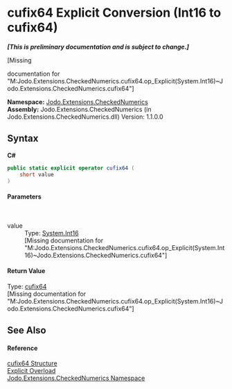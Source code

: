 # cufix64&nbsp;Explicit Conversion (Int16 to cufix64)
 _**\[This is preliminary documentation and is subject to change.\]**_

\[Missing <summary> documentation for "M:Jodo.Extensions.CheckedNumerics.cufix64.op_Explicit(System.Int16)~Jodo.Extensions.CheckedNumerics.cufix64"\]

**Namespace:**&nbsp;<a href="N_Jodo_Extensions_CheckedNumerics">Jodo.Extensions.CheckedNumerics</a><br />**Assembly:**&nbsp;Jodo.Extensions.CheckedNumerics (in Jodo.Extensions.CheckedNumerics.dll) Version: 1.1.0.0

## Syntax

**C#**<br />
``` C#
public static explicit operator cufix64 (
	short value
)
```


#### Parameters
&nbsp;<dl><dt>value</dt><dd>Type: <a href="https://docs.microsoft.com/dotnet/api/system.int16" target="_blank" rel="noopener noreferrer">System.Int16</a><br />\[Missing <param name="value"/> documentation for "M:Jodo.Extensions.CheckedNumerics.cufix64.op_Explicit(System.Int16)~Jodo.Extensions.CheckedNumerics.cufix64"\]</dd></dl>

#### Return Value
Type: <a href="T_Jodo_Extensions_CheckedNumerics_cufix64">cufix64</a><br />\[Missing <returns> documentation for "M:Jodo.Extensions.CheckedNumerics.cufix64.op_Explicit(System.Int16)~Jodo.Extensions.CheckedNumerics.cufix64"\]

## See Also


#### Reference
<a href="T_Jodo_Extensions_CheckedNumerics_cufix64">cufix64 Structure</a><br /><a href="Overload_Jodo_Extensions_CheckedNumerics_cufix64_op_Explicit">Explicit Overload</a><br /><a href="N_Jodo_Extensions_CheckedNumerics">Jodo.Extensions.CheckedNumerics Namespace</a><br />